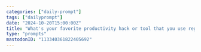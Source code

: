 ```yaml
---
categories: ["daily-prompt"]
tags: ["dailyprompt"]
date: "2024-10-20T15:00:00Z"
title: "What's your favorite productivity hack or tool that you use regularly?"
type: "prompts"
mastodonID: "113340361822405692"
---
```

